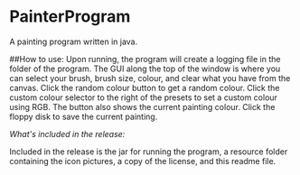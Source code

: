 # PainterProgram
A painting program written in java.

##How to use:
Upon running, the program will create a logging file in the folder of the program.
The GUI along the top of the window is where you can select your brush, brush size, colour, and clear what you have from the canvas.
Click the random colour button to get a random colour.
Click the custom colour selector to the right of the presets to set a custom colour using RGB. The button also shows the current painting colour.
Click the floppy disk to save the current painting.


*What's included in the release:*

Included in the release is the jar for running the program, a resource folder containing the icon pictures, a copy of the license, and this readme file.
